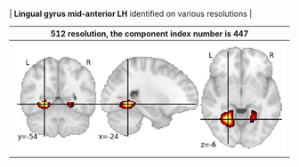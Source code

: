 


| **Lingual gyrus mid-anterior LH** identified on various resolutions |

| 512 resolution, the component index number is 447|  
|:---:|  
| ![Component 512](../512/final/447.jpg "From component 512: Lingual gyrus mid-anterior LH") |